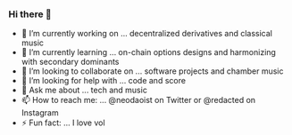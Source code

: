 ### Hi there 👋

- 🔭 I’m currently working on ... decentralized derivatives and classical music
- 🌱 I’m currently learning ... on-chain options designs and harmonizing with secondary dominants
- 👯 I’m looking to collaborate on ... software projects and chamber music
- 🤔 I’m looking for help with ... code and score
- 💬 Ask me about ... tech and music
- 📫 How to reach me: ... @neodaoist on Twitter or @redacted on Instagram
- ⚡ Fun fact: ... I love vol
